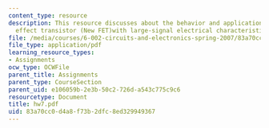 ```yaml
---
content_type: resource
description: This resource discusses about the behavior and application of anew field
  effect transistor (New FET)with large-signal electrical characteristics
file: /media/courses/6-002-circuits-and-electronics-spring-2007/83a70cc0d4a8f73b2dfc8ed329949367_hw7.pdf
file_type: application/pdf
learning_resource_types:
- Assignments
ocw_type: OCWFile
parent_title: Assignments
parent_type: CourseSection
parent_uid: e106059b-2e3b-50c2-726d-a543c775c9c6
resourcetype: Document
title: hw7.pdf
uid: 83a70cc0-d4a8-f73b-2dfc-8ed329949367
---
```

